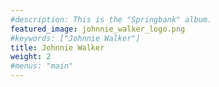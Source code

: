 ```yaml
---
#description: This is the "Springbank" album.
featured_image: johnnie_walker_logo.png
#keywords: ["Johnnie Walker"]
title: Johnnie Walker
weight: 2
#menus: "main"
---
```

